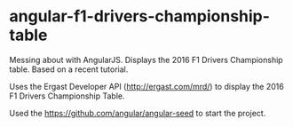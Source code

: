 # angular-f1-drivers-championship-table

Messing about with AngularJS. Displays the 2016 F1 Drivers Championship table. Based on a recent tutorial.

Uses the Ergast Developer API (http://ergast.com/mrd/) to display the 2016 F1 Drivers Championship Table.

Used the https://github.com/angular/angular-seed to start the project.
